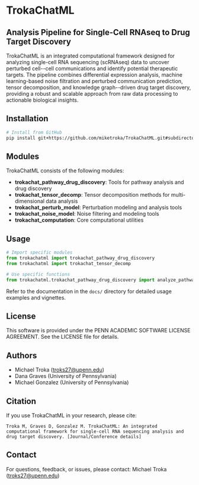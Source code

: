 # TrokaChatML

## Analysis Pipeline for Single-Cell RNAseq to Drug Target Discovery

TrokaChatML is an integrated computational framework designed for analyzing single-cell RNA sequencing (scRNAseq) data to uncover perturbed cell--cell communications and identify potential therapeutic targets. The pipeline combines differential expression analysis, machine learning-based noise filtration and perturbed communication prediction, tensor decomposition, and knowledge graph--driven drug target discovery, providing a robust and scalable approach from raw data processing to actionable biological insights.

## Installation

```bash
# Install from GitHub
pip install git+https://github.com/miketroka/TrokaChatML.git#subdirectory=Python
```

## Modules

TrokaChatML consists of the following modules:

- **trokachat_pathway_drug_discovery**: Tools for pathway analysis and drug discovery
- **trokachat_tensor_decomp**: Tensor decomposition methods for multi-dimensional data analysis
- **trokachat_perturb_model**: Perturbation modeling and analysis tools
- **trokachat_noise_model**: Noise filtering and modeling tools
- **trokachat_computation**: Core computational utilities

## Usage

```python
# Import specific modules
from trokachatml import trokachat_pathway_drug_discovery
from trokachatml import trokachat_tensor_decomp

# Use specific functions
from trokachatml.trokachat_pathway_drug_discovery import analyze_pathway
```

Refer to the documentation in the `docs/` directory for detailed usage examples and vignettes.

## License

This software is provided under the PENN ACADEMIC SOFTWARE LICENSE AGREEMENT. See the LICENSE file for details.

## Authors

- Michael Troka (troks27@upenn.edu)
- Dana Graves (University of Pennsylvania)
- Michael Gonzalez (University of Pennsylvania)

## Citation

If you use TrokaChatML in your research, please cite:

```
Troka M, Graves D, Gonzalez M. TrokaChatML: An integrated computational framework for single-cell RNA sequencing analysis and drug target discovery. [Journal/Conference details]
```

## Contact

For questions, feedback, or issues, please contact:
Michael Troka (troks27@upenn.edu)